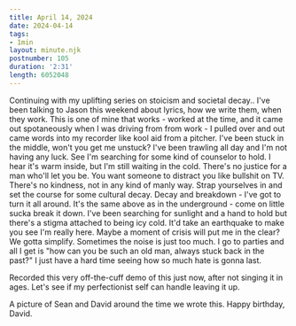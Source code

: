 ```yaml
---
title: April 14, 2024
date: 2024-04-14
tags:
- 1min
layout: minute.njk
postnumber: 105
duration: '2:31'
length: 6052048
---
```

Continuing with my uplifting series on stoicism and societal decay.. I've been talking to Jason this weekend about lyrics, how we write them, when they work. This is one of mine that works - worked at the time, and it came out spotaneously when I was driving from from work - I pulled over and out came words into my recorder like kool aid from a pitcher. I've been stuck in the middle, won't you get me unstuck? I've been trawling all day and I'm not having any luck. See I'm searching for some kind of counselor to hold. I hear it's warm inside, but I'm still waiting in the cold. There's no justice for a man who'll let you be. You want someone to distract you like bullshit on TV. There's no kindness, not in any kind of manly way. Strap yourselves in and set the course for some cultural decay. Decay and breakdown - I've got to turn it all around. It's the same above as in the underground - come on little sucka break it down. I've been searching for sunlight and a hand to hold but there's a stigma attached to being icy cold. It'd take an earthquake to make you see I'm really here. Maybe a moment of crisis will put me in the clear? We gotta simplify. Sometimes the noise is just too much. I go to parties and all I get is "how can you be such
an old man, always stuck back in the past?" I just have a hard time seeing how so much hate is gonna last.  

Recorded this very off-the-cuff demo of this just now, after not singing it in ages. Let's see if my perfectionist self can handle leaving it up.

A picture of Sean and David around the time we wrote this. Happy birthday, David.
